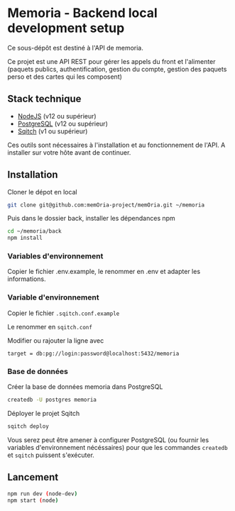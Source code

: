 # Memoria - Backend local development setup

Ce sous-dépôt est destiné à l'API de memoria.

Ce projet est une API REST pour gérer les appels du front et l'alimenter (paquets publics, authentification, gestion du compte, gestion des paquets perso et des cartes qui les composent)

## Stack technique

- [NodeJS](https://nodejs.org/en/download) (v12 ou supérieur)
- [PostgreSQL](https://postgresql.org/download) (v12 ou supérieur)
- [Sqitch](https://sqitch.org/download) (v1 ou supérieur)

Ces outils sont nécessaires à l'installation et au fonctionnement de l'API.
A installer sur votre hôte avant de continuer.

## Installation

Cloner le dépot en local

```bash
git clone git@github.com:memOria-project/memOria.git ~/memoria
```

Puis dans le dossier back, installer les dépendances npm

```bash
cd ~/memoria/back
npm install
```

### Variables d'environnement
Copier le fichier .env.example, le renommer en .env et adapter les informations.

### Variable d'environnement

Copier le fichier `.sqitch.conf.example`

Le renommer en `sqitch.conf`

Modifier ou rajouter la ligne avec
```
target = db:pg://login:password@localhost:5432/memoria
```

### Base de données
Créer la base de données memoria dans PostgreSQL

```bash
createdb -U postgres memoria
```

Déployer le projet Sqitch
```bash
sqitch deploy
```

Vous serez peut être amener à configurer PostgreSQL (ou fournir les variables d'environnement nécéssaires) pour que les commandes `createdb` et `sqitch` puissent s'exécuter.

## Lancement

```bash
npm run dev (node-dev)
npm start (node)
```
